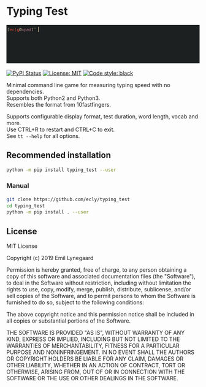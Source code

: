 # Typing Test
![](example.gif)

[![PyPI Status](https://img.shields.io/pypi/v/typing_test)](https://pypi.org/project/typing-test/)
[![License: MIT](https://img.shields.io/badge/License-MIT-yellow.svg)](https://github.com/ecly/typing_test/blob/master/LICENSE)
[![Code style: black](https://img.shields.io/badge/code%20style-black-000000.svg)](https://github.com/psf/black)

Minimal command line game for measuring typing speed with no dependencies.  
Supports both Python2 and Python3.  
Resembles the format from 10fastfingers.  

Supports configurable display format, test duration, word length, vocab and more.  
Use CTRL+R to restart and CTRL+C to exit.  
See `tt --help` for all options.

## Recommended installation
```sh
python -m pip install typing_test --user
```

### Manual
```sh
git clone https://github.com/ecly/typing_test
cd typing_test
python -m pip install . --user
```

## License
MIT License

Copyright (c) 2019 Emil Lynegaard

Permission is hereby granted, free of charge, to any person obtaining a copy of this software and associated documentation files (the "Software"), to deal in the Software without restriction, including without limitation the rights to use, copy, modify, merge, publish, distribute, sublicense, and/or sell copies of the Software, and to permit persons to whom the Software is furnished to do so, subject to the following conditions:

The above copyright notice and this permission notice shall be included in all copies or substantial portions of the Software.

THE SOFTWARE IS PROVIDED "AS IS", WITHOUT WARRANTY OF ANY KIND, EXPRESS OR IMPLIED, INCLUDING BUT NOT LIMITED TO THE WARRANTIES OF MERCHANTABILITY, FITNESS FOR A PARTICULAR PURPOSE AND NONINFRINGEMENT. IN NO EVENT SHALL THE AUTHORS OR COPYRIGHT HOLDERS BE LIABLE FOR ANY CLAIM, DAMAGES OR OTHER LIABILITY, WHETHER IN AN ACTION OF CONTRACT, TORT OR OTHERWISE, ARISING FROM, OUT OF OR IN CONNECTION WITH THE SOFTWARE OR THE USE OR OTHER DEALINGS IN THE SOFTWARE.
